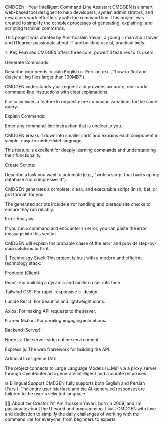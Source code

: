 CMDGEN - Your Intelligent Command-Line Assistant
CMDGEN is a smart web-based tool designed to help developers, system administrators, and new users work effortlessly with the command line. This project was created to simplify the complex processes of generating, explaining, and scripting terminal commands.

This project was created by Amirhossein Yavari, a young ITman and ITlover and ITlearner passionate about IT and building useful, practical tools.

✨ Key Features
CMDGEN offers three core, powerful features to its users:

Generate Commands:

Describe your needs in plain English or Persian (e.g., "how to find and delete all log files larger than 100MB?").

CMDGEN understands your request and provides accurate, real-world command-line instructions with clear explanations.

It also includes a feature to request more command variations for the same query.

Explain Commands:

Enter any command-line instruction that is unclear to you.

CMDGEN breaks it down into smaller parts and explains each component in simple, easy-to-understand language.

This feature is excellent for deeply learning commands and understanding their functionality.

Create Scripts:

Describe a task you want to automate (e.g., "write a script that backs up my database and compresses it").

CMDGEN generates a complete, clean, and executable script (in sh, bat, or ps1 format) for you.

The generated scripts include error handling and prerequisite checks to ensure they run reliably.

Error Analysis:

If you run a command and encounter an error, you can paste the error message into this section.

CMDGEN will explain the probable cause of the error and provide step-by-step solutions to fix it.

🚀 Technology Stack
This project is built with a modern and efficient technology stack:

Frontend (Client):

React: For building a dynamic and modern user interface.

Tailwind CSS: For rapid, responsive UI design.

Lucide React: For beautiful and lightweight icons.

Axios: For making API requests to the server.

Framer Motion: For creating engaging animations.

Backend (Server):

Node.js: The server-side runtime environment.

Express.js: The web framework for building the API.

Artificial Intelligence (AI):

The project connects to Large Language Models (LLMs) via a proxy server through OpenRouter.ai to generate intelligent and accurate responses.

🌐 Bilingual Support
CMDGEN fully supports both English and Persian (Farsi). The entire user interface and the AI-generated responses are tailored to the user's selected language.

👨‍💻 About the Creator
I'm Amirhossein Yavari, born in 2008, and I'm passionate about the IT world and programming. I built CMDGEN with love and dedication to simplify the daily challenges of working with the command line for everyone, from beginners to experts.
